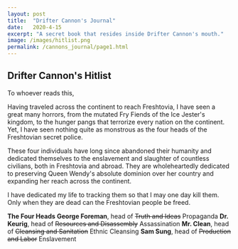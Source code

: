 ```yaml
---
layout: post
title:  "Drifter Cannon's Journal"
date:   2020-4-15
excerpt: "A secret book that resides inside Drifter Cannon's mouth."
image: /images/hitlist.png
permalink: /cannons_journal/page1.html
---
```


## Drifter Cannon's Hitlist

To whoever reads this,

Having traveled across the continent to reach Freshtovia, I have seen a great many horrors, from the mutated Fry Fiends of the Ice Jester's kingdom, to the hunger pangs that terrorize every nation on the continent. Yet, I have seen nothing quite as monstrous as the four heads of the Freshtovian secret police.

These four individuals have long since abandoned their humanity and dedicated themselves to the enslavement and slaughter of countless civilians, both in Freshtovia and abroad. They are wholeheartedly dedicated to preserving Queen Wendy's absolute dominion over her country and expanding her reach across the continent.

I have dedicated my life to tracking them so that I may one day kill them. Only when they are dead can the Freshtovian people be freed.

**The Four Heads**
**George Foreman**, head of ~~Truth and Ideas~~ Propaganda
**Dr. Keurig**, head of ~~Resources and Disassembly~~ Assassination
**Mr. Clean**, head of ~~Cleansing and Sanitation~~ Ethnic Cleansing
**Sam Sung**, head of ~~Production and Labor~~ Enslavement
